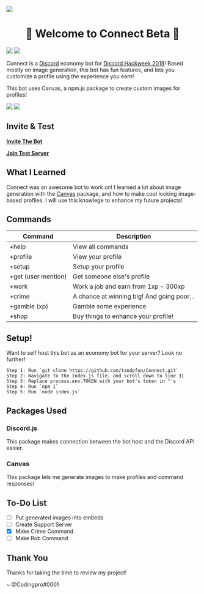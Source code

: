 ![](https://cdn.discordapp.com/attachments/593513849496404016/593883024136077332/Connect.png)
<h1 align="center">
👋  Welcome to Connect Beta  🔰
</h1>

![](https://img.shields.io/badge/Version-Beta-blue.svg) ![](https://img.shields.io/badge/Dev-Codingpro%230001-brightgreen.svg)

Connect is a [Discord](https://discordapp.com) economy bot for [Discord Hackweek 2019](https://blog.discordapp.com/discord-community-hack-week-build-and-create-alongside-us-6b2a7b7bba33)! Based mostly on image generation, this bot has fun features, and lets you customize a profile using the experience you earn!

This bot uses Canvas, a npm.js package to create custom images for profiles!

![](https://cdn.glitch.com/85f76f83-44e1-4054-be57-0c6655e1314e%2Fprofile_50.png?v=1561841878852)
![](https://cdn.glitch.com/85f76f83-44e1-4054-be57-0c6655e1314e%2F68747470733a2f2f63646e2e646973636f72646170702e636f6d2f6174746163686d656e74732f3537343636333034383339373332343239382f3539343333333430393735333536333134372f70726f66696c652e706e67_50.png?v=1561841878679)

## Invite & Test
**[Invite The Bot](https://discordapp.com/api/oauth2/authorize?client_id=591893713005838336&permissions=379969&scope=bot)**

**[Join Test Server](https://discord.gg/kQTzzFV)**

## What I Learned
Connect was an awesome bot to work on! I learned a lot about image generation with the [Canvas](https://www.npmjs.com/package/canvas) package, and how to make cool looking image-based profiles. I will use this knowlege to enhance my future projects!

## Commands
|Command|Description|
|--|--|
|+help|View all commands|
|+profile|View your profile|
|+setup|Setup your profile|
|+get (user mention)|Get someone else's profile|
|+work|Work a job and earn from 1xp - 300xp|
|+crime|A chance at winning big! And going poor...|
|+gamble (xp)|Gamble some experience|
|+shop|Buy things to enhance your profile!|

## Setup!
Want to self host this bot as an economy bot for your server? Look no further!
```
Step 1: Run `git clone https://github.com/tandpfun/Connect.git`
Step 2: Navigate to the index.js file, and scroll down to line 31
Step 3: Replace process.env.TOKEN with your bot's token in "'s
Step 4: Run `npm i`
Step 5: Run `node index.js`
```

## Packages Used
### Discord.js
This package makes connection between the bot host and the Discord API easier.
### Canvas
This package lets me generate images to make profiles and command responses!

## To-Do List
- [ ] Put generated images into embeds
- [ ] Create Support Server
- [x] Make Crime Command
- [ ] Make Rob Command

## Thank You
Thanks for taking the time to review my project!

\~ @Codingpro#0001
